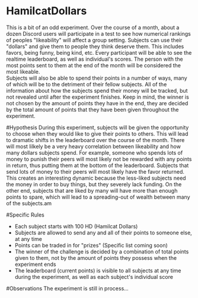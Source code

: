 # HamilcatDollars
This is a bit of an odd experiment. Over the course of a month, about a dozen Discord users will participate in a test to see how numerical rankings of peoples "likeability" will affect a group setting. Subjects can use their "dollars" and give them to people they think deserve them. This includes favors, being funny, being kind, etc. Every participant will be able to see the realtime leaderboard, as well as individual's scores. The person with the most points sent to them at the end of the month will be considered the most likeable.
<br>
Subjects will also be able to spend their points in a number of ways, many of which will be to the detriment of their fellow subjects. All of the information about how the subjects spend their money will be tracked, but not revealed until after the experiment finishes. Keep in mind, the winner is not chosen by the amount of points they have in the end, they are decided by the total amount of points that they have been given throughout the experiment.

#Hypothesis
During this experiment, subjects will be given the opportunity to choose when they would like to give their points to others. This will lead to dramatic shifts in the leaderboard over the course of the month. There will most lilkely be a very heavy correlation between likeability and how many dollars subjects spend. For example, someone who spends lots of money to punish their peers will most likely not be rewarded with any points in return, thus putting them at the bottom of the leaderboard. Subjects that send lots of money to their peers will most likely have the favor returned. This creates an interesting dynamic because the less-liked subjects need the money in order to buy things, but they severely lack funding. On the other end, subjects that are liked by many will have more than enough points to spare, which will lead to a spreading-out of wealth between many of the subjects.am

#Specific Rules
- Each subject starts with 100 HD (Hamilcat Dollars)
- Subjects are allowed to send any and all of their points to someone else, at any time
- Points can be traded in for "prizes" (Specific list coming soon)
- The winner of the challenge is decided by a combination of total points given to them, not by the amount of points they possess when the experiment ends
- The leaderboard (current points) is visible to all subjects at any time during the experiment, as well as each subject's individual score

#Observations
The experiment is still in process...
